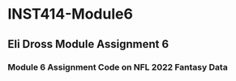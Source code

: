 # INST414-Module6 
## Eli Dross Module Assignment 6
### Module 6 Assignment Code on NFL 2022 Fantasy Data

